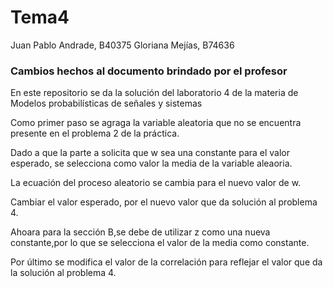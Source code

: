 # Tema4
Juan Pablo Andrade, B40375
Gloriana Mejías, B74636

### Cambios hechos al documento brindado por el profesor 

En este repositorio se da la solución del laboratorio 4 de la materia de Modelos probabilísticas de señales y sistemas

Como primer paso se agraga la variable aleatoria que no se encuentra presente en el problema 2 de la práctica.

Dado a que la parte a solicita que w sea una constante para el valor esperado, se selecciona como valor la media de la variable aleaoria.

La ecuación del proceso aleatorio se cambia para el nuevo valor de w. 

Cambiar el valor esperado, por el nuevo valor que da solución al problema 4.

Ahoara para la sección B,se debe de utilizar z como una nueva constante,por lo que se  selecciona el valor de la media como constante.

Por último se modifica el valor de la correlación para reflejar el valor que da la solución al problema 4.
